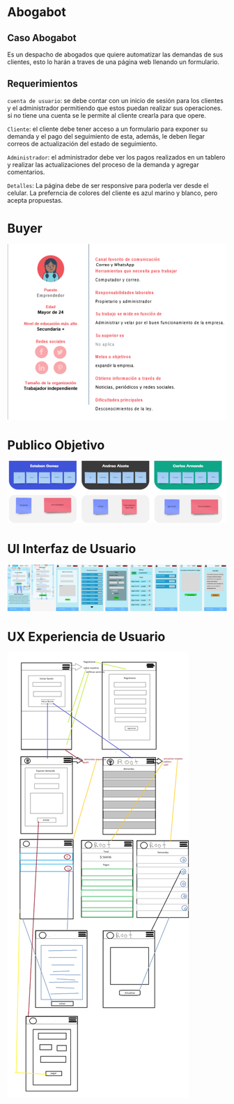 # Abogabot

## Caso Abogabot

Es un despacho de abogados que quiere automatizar las demandas de sus clientes, esto lo harán a traves de una página web llenando un formulario.

## Requerimientos

`cuenta de usuario`: se debe contar con un inicio de sesión para los clientes y el administrador permitiendo que estos puedan realizar sus operaciones. si no tiene una cuenta se le permite al cliente crearla para que opere. 

`Cliente`: el cliente debe tener acceso a un formulario para exponer su demanda y el pago del seguimiento de esta, además, le deben llegar correos de actualización del estado de seguimiento.

`Administrador`: el administrador debe ver los pagos realizados en un tablero y realizar las actualizaciones del proceso de la demanda y agregar comentarios.

`Detalles`: La página debe de ser responsive para poderla ver desde el celular. La preferncia de colores del cliente es azul marino y blanco, pero acepta propuestas.


# Buyer
![Buyer](./images/Buyer.png)
  
# Publico Objetivo
![Publico Objetivo](./images/PublicoObjetivo.png)

# UI Interfaz de Usuario
![UI](./images/UI.png)

# UX Experiencia de Usuario
![UX](./images/UX.png)

